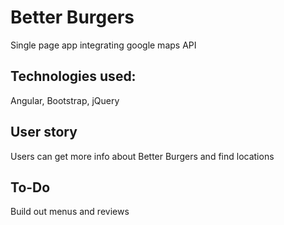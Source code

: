 # Better Burgers
Single page app integrating google maps API

## Technologies used:
Angular, 
Bootstrap, 
jQuery

## User story
Users can get more info about Better Burgers and find locations

## To-Do
Build out menus and reviews

